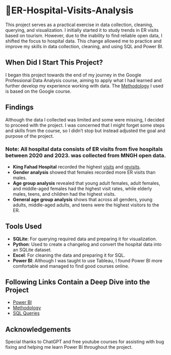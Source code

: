 # 🏥ER-Hospital-Visits-Analysis

This project serves as a practical exercise in data collection, cleaning, querying, and visualization. I initially started it to study trends in ER visits based on tourism. However, due to the inability to find reliable open data, I shifted the focus to hospital data. This change allowed me to practice and improve my skills in data collection, cleaning, and using SQL and Power BI.

## When Did I Start This Project?

I began this project towards the end of my journey in the Google Professional Data Analysis course, aiming to apply what I had learned and further develop my experience working with data. The [Methodology](Methodology.md) I used is based on the Google course.

## Findings

Although the data I collected was limited and some were missing, I decided to proceed with the project. I was concerned that I might forget some steps and skills from the course, so I didn’t stop but instead adjusted the goal and purpose of the project.

### Note: All hospital data consists of ER visits from five hospitals between 2020 and 2023. was collected from MNGH open data.

- **King Fahad Hospital** recorded the highest [visits](PowerBI.md) and [revisits](PowerBI.md).
- **Gender analysis** showed that females recorded more ER visits than males.
- **Age group analysis** revealed that young adult females, adult females, and middle-aged females had the highest visit rates, while elderly males, teens, and children had the highest visits.
- **General age group analysis** shows that across all genders, young adults, middle-aged adults, and teens were the highest visitors to the ER.

## Tools Used

- **SQLite**: For querying required data and preparing it for visualization.
- **Python**: Used to create a changelog and convert the hospital data into an SQLite dataset.
- **Excel**: For cleaning the data and preparing it for SQL.
- **Power BI**: Although I was taught to use Tableau, I found Power BI more comfortable and managed to find good courses online.

## Following Links Contain a Deep Dive into the Project

- [Power BI](PowerBI.md)
- [Methodology](Methodology.md)
- [SQL Queries](SQL-Queries.md)

## Acknowledgements

Special thanks to ChatGPT and free youtube courses for assisting with bug fixing and helping me learn Power BI throughout the project.

 
